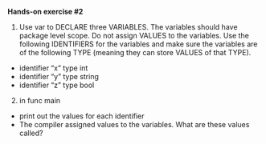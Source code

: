 **Hands-on exercise #2**
1. Use var to DECLARE three VARIABLES. The variables should have package level scope. Do not assign VALUES to the variables. Use the following IDENTIFIERS for the variables and make sure the variables are of the following TYPE (meaning they can store VALUES of that TYPE).
* identifier “x” type int
* identifier “y” type string
* identifier “z” type bool
2. in func main
* print out the values for each identifier
* The compiler assigned values to the variables. What are these values called?
